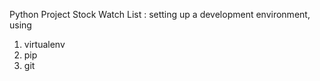 Python Project Stock Watch List : setting up a development environment, using

1. virtualenv
2. pip
3. git

